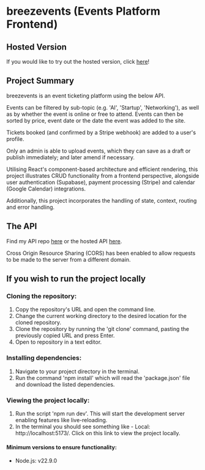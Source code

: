 # breezevents (Events Platform Frontend)

## Hosted Version
If you would like to try out the hosted version, click [here](https://breezevents.netlify.app/)!

## Project Summary
breezevents is an event ticketing platform using the below API.  

Events can be filtered by sub-topic (e.g. 'AI', 'Startup', 'Networking'), as well as by whether the event is online or free to attend. Events can then be sorted by price, event date or the date the event was added to the site.

Tickets booked (and confirmed by a Stripe webhook) are added to a user's profile.

Only an admin is able to upload events, which they can save as a draft or publish immediately; and later amend if necessary.  

Utilising React's component-based architecture and efficient rendering, this project illustrates CRUD functionality from a frontend perspective, alongside user authentication (Supabase), payment processing (Stripe) and calendar (Google Calendar) integrations.

Additionally, this project incorporates the handling of state, context, routing and error handling.

## The API
Find my API repo [here](https://github.com/scottgirling/breezevents-backend) or the hosted API [here](https://events-platform-be-1fmx.onrender.com/api).

Cross Origin Resource Sharing (CORS) has been enabled to allow requests to be made to the server from a different domain.

## If you wish to run the project locally

### Cloning the repository:

1) Copy the repository's URL and open the command line.
2) Change the current working directory to the desired location for the cloned repository.
3) Clone the repository by running the 'git clone' command, pasting the previously copied URL and press Enter.
4) Open to repository in a text editor.

### Installing dependencies:

1) Navigate to your project directory in the terminal.
2) Run the command 'npm install' which will read the 'package.json' file and download the listed dependencies.

### Viewing the project locally:

1) Run the script 'npm run dev'. This will start the development server enabling features like live-reloading.
2) In the terminal you should see something like - Local: http://localhost:5173/. Click on this link to view the project locally.

#### Minimum versions to ensure functionality:

- Node.js: v22.9.0